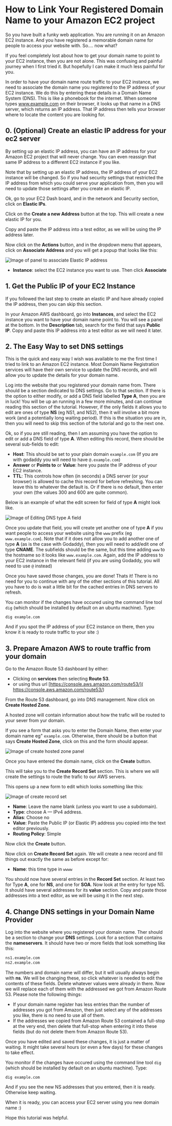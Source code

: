 # How to Link Your Registered Domain Name to your Amazon EC2 project

So you have built a funky web application. You are running it on an Amazon EC2 
instance. And you have registered a memorable domain name for people to access 
your website with. So.... now what?

If you feel completely lost about how to get your domain name to point to your 
EC2 instance, then you are not alone. This was confusing and painful 
journey when I first tried it. But hopefully I can make it much less painful 
for you. 

In order to have your domain name route traffic to your EC2 instance, we need to 
associate the domain name you registered to the IP address of your EC2 instance. 
We do this by entering these details in a Domain Name System (DNS). This is 
like a phonebook for the internet. When someone types www.example.com on their 
browser, it looks up that name in a DNS server, which returns an IP address. 
That IP address then tells your browser where to locate the content you are 
looking for. 


## 0. (Optional) Create an elastic IP address for your ec2 server
By setting up an elastic IP address, you can have an IP address for your 
Amazon EC2 project that will never change. You can even reassign that same IP 
address to a different EC2 instance if you like. 

Note that by setting up an elastic IP address, the IP address of your EC2 
instance will be changed. So if you had security settings that restricted the 
IP address from which you could serve your application from, then you will need 
to update those settings after you create an elastic IP. 

Ok, go to your EC2 Dash board, and in the network and Security section, click on 
**Elastic IPs**. 

Click on the **Create a new Address** button at the top. This will create a new 
elastic IP for you. 

Copy and paste the IP address into a test editor, as we will be using the IP 
address later. 

Now click on the **Actions** button, and in the dropdown menu that appears, 
click on **Associate Address** and you will get a popup that looks like this: 

![Image of panel to associate Elastic IP address](LESSON_IMG_DIR/elastic_IP_assosiate_address.png)

- **Instance**: select the EC2 instance you want to use. Then click **Associate**




## 1. Get the Public IP of your EC2 Instance
If you followed the last step to create an elastic IP and have already copied 
the IP address, then you can skip this section. 

In your Amazon AWS dashboard, go into **Instances**, and select the EC2 instance 
you want to have your domain name point to. You will see a panel at the bottom. 
In the **Description** tab, search for the field that says **Public IP**. Copy 
and paste this IP address into a test editor as we will need it later. 



## 2. The Easy Way to set DNS settings

This is the quick and easy way I wish was available to me the first time I 
tried to link to an Amazon EC2 instance. Most Domain Name Registration services 
will have their own service to update the DNS records, and will allow you to 
update the details for your domain name. 

Log into the website that you registered your domain name from. There should be 
a section dedicated to DNS settings. Go to that section. If there is the option 
to either modify, or add a DNS field labelled **Type A**, then you are in luck! 
You will be up an running in a few more minutes, and can continue reading this section of the tutorial. However, if the only fields it allows you to edit are 
ones of type **NS** (eg NS1, and NS2), then it will involve a bit more work 
(and a potentially long waiting period). If this is the situation you are in, 
then you will need to skip this section of the tutorial and go to the next one.

Ok, so if you are still reading, then I am assuming you have the option to edit 
or add a DNS field of type **A**. When editing this record, there should be 
several sub-fields to edit: 

- **Host**: This should be set to your plain domain `example.com` (If you are  
            with godaddy you will need to have `@.example.com`)
- **Answer** or **Points to** or **Value**: here you paste the IP address of 
            your EC2 instance. 
- **TTL**: This controls how often (in seconds) a DNS server (or your browser) 
           is allowed to cache this record for before refreshing. You can leave 
           this to whatever the default is. Or if there is no default, then 
           enter your own (the values 300 and 600 are quite common). 

Below is an example of what the edit screen for field of type **A** might look
like. 

![Image of Editing DNS type A field](LESSON_IMG_DIR/dns_easy_name-dot-com.png)

Once you update that field, you will create yet another one of type **A** if 
you want people to access your website using the `www` prefix (eg
`www.example.com`). Note that if it does not allow you to add another one of 
type **A** (as is the case with Godaddy), then you will need to add/edit one of 
type **CNAME**. The subfields should be the same, but this time adding `www` to 
the hostname so it looks like `www.example.com`. Again, add the IP address to 
your EC2 instance in the relevant field (if you are using Godaddy, you will 
need to use `@` instead)

Once you have saved those changes, you are done! Thats it! There is no need for 
you to continue with any of the other sections of this tutorial. All you have 
to do is wait a little bit for the cached entries in DNS servers to refresh. 

You can monitor if the changes have occured using the command line tool `dig` 
(which should be installed by default on an ubuntu machine). Type: 

```
dig example.com
```

And if you spot the IP address of your EC2 instance on there, then you know it 
is ready to route traffic to your site :) 


## 3. Prepare Amazon AWS to route traffic from your domain

Go to the Amazon Route 53 dashboard by either: 

- Clicking on **services** then selecting **Route 53**. 
- or using thus url [https://console.aws.amazon.com/route53/]( https://console.aws.amazon.com/route53/)   

From the Route 53 dashboard, go into DNS management. Now click on 
**Create Hosted Zone**. 

A hosted zone will contain information about how the trafic will be routed to 
your sever from yur domain. 

If you see a form that asks you to enter the Domain Name, then enter your 
domain name eg" `example.com`. Otherwise, there should be a button that says 
**Create Hosted Zone**, click on this and the form should appear. 


![Image of create hosted zone panel](LESSON_IMG_DIR/create_hosted_zone.png)


Once you have entered the domain name, click on the **Create** button. 

This will take you to the **Create Record Set** section. This is where we will 
create the settings to route the trafic to our AWS servers.  

This opens up a new form to edit which looks something like this: 

![Image of create record set](LESSON_IMG_DIR/create_record_set.png)


- **Name**: Leave the name blank (unless you want to use a subdomain). 
- **Type**: choose A — IPv4 address.
- **Alias**: Choose no 
- **Value**: Paste the Public IP (or Elastic IP) address you copied into the 
             text editor previously.
- **Routing Policy**: Simple

Now click the **Create** button. 

Now click on **Create Record Set** again. We will create a new record and fill 
things out exactly the same as before except for: 

- **Name**: this time type in `wwww` 

You should now have several entries in the **Record Set** section. At least two 
for Type **A**, one for **NS**, and one for **SOA**. Now look at the entry for 
type NS. It should have several addresses for its **value** section. Copy and 
paste those addresses into a text editor, as we will be using it in the next 
step. 



## 4. Change DNS settings in your Domain Name Provider
Log into the website where you registered your domain name. Ther should be a 
section to change your **DNS** settings. Look for a section that contains the 
**nameservers**. It should have two or more fields that look something like this: 

```sh
ns1.example.com
ns2.example.com
```

The numbers and domain name will differ, but it will usually always begin with 
**ns**. We will be changing these, so click whatever is needed to edit the 
contents of these fields. Delete whatever values were already in there. Now we 
will replace each of them with the addressed we got from Amazon Route 53. Please note 
the following things: 

- If your domain name register has less entries than the number of addresses 
  you got from Amazon, then just select any of the addresses you like, there 
  is no need to use all of them. 
- If the addresses we copied from Amazon Route 53 contained a full-stop at the very 
  end, then delete that full-stop when entering it into these fields (but do not 
  delete them from Amazon Route 53).

Once you have edited and saved these changes, it is just a matter of waiting. 
It might take several hours (or even a few days) for these changes to take 
effect. 

You monitor if the changes have occured using the command line tool `dig` 
(which should be installed by default on an ubuntu machine). Type: 

```
dig example.com
```

And if you see the new NS addresses that you entered, then it is ready. 
Otherwise keep waiting. 

When it is ready, you can access your EC2 server using you new domain name :) 

Hope this tutorial was helpful. 


